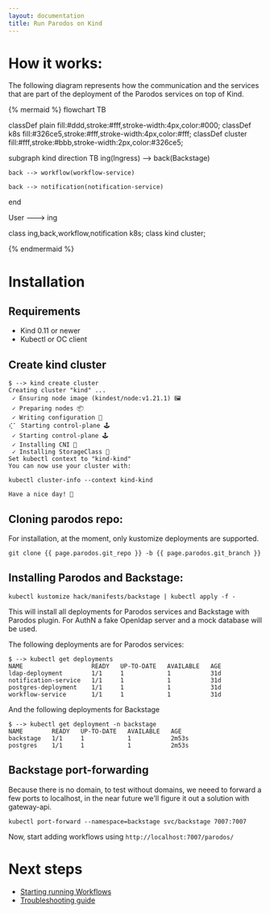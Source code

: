 ```yaml
---
layout: documentation
title: Run Parodos on Kind
---
```



# How it works:

The following diagram represents how the communication and the services that
are part of the deployment of the Parodos services on top of Kind.

{% mermaid %}
flowchart TB

  classDef plain fill:#ddd,stroke:#fff,stroke-width:4px,color:#000;
  classDef k8s fill:#326ce5,stroke:#fff,stroke-width:4px,color:#fff;
  classDef cluster fill:#fff,stroke:#bbb,stroke-width:2px,color:#326ce5;

  subgraph kind
    direction TB
    ing(Ingress) --> back(Backstage)

    back --> workflow(workflow-service)

    back --> notification(notification-service)
  end

  User --->  ing


  class ing,back,workflow,notification k8s;
  class kind cluster;

{% endmermaid %}


# Installation


## Requirements

- Kind 0.11 or newer
- Kubectl or OC client


## Create kind cluster

```
$ --> kind create cluster
Creating cluster "kind" ...
 ✓ Ensuring node image (kindest/node:v1.21.1) 🖼
 ✓ Preparing nodes 📦
 ✓ Writing configuration 📜
⢎⠁ Starting control-plane 🕹️
 ✓ Starting control-plane 🕹️
 ✓ Installing CNI 🔌
 ✓ Installing StorageClass 💾
Set kubectl context to "kind-kind"
You can now use your cluster with:

kubectl cluster-info --context kind-kind

Have a nice day! 👋
```

## Cloning parodos repo:

For installation, at the moment, only kustomize deployments are supported.

```
git clone {{ page.parodos.git_repo }} -b {{ page.parodos.git_branch }}
```


## Installing Parodos and Backstage:

```
kubectl kustomize hack/manifests/backstage | kubectl apply -f -
```

This will install all deployments for Parodos services and Backstage with
Parodos plugin. For AuthN a fake Openldap server and a mock database will be
used.

The following deployments are for Parodos services:

```
$ --> kubectl get deployments
NAME                   READY   UP-TO-DATE   AVAILABLE   AGE
ldap-deployment        1/1     1            1           31d
notification-service   1/1     1            1           31d
postgres-deployment    1/1     1            1           31d
workflow-service       1/1     1            1           31d
```

And the following deployments for Backstage

```
$ --> kubectl get deployment -n backstage
NAME        READY   UP-TO-DATE   AVAILABLE   AGE
backstage   1/1     1            1           2m53s
postgres    1/1     1            1           2m53s
```


## Backstage port-forwarding

Because there is no domain, to test without domains, we neeed to forward a few
ports to localhost, in the near future we'll figure it out a solution with
gateway-api.

```
kubectl port-forward --namespace=backstage svc/backstage 7007:7007
```

Now, start adding workflows using `http://localhost:7007/parodos/`


# Next steps

- [Starting running Workflows](./running_workflows.md)
- [Troubleshooting guide](./../operations/troubleshooting.md)
